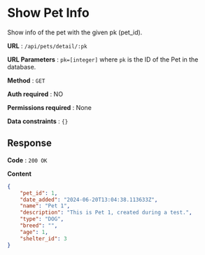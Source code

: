 # Show Pet Info

Show info of the pet with the given pk (pet_id).

**URL** : `/api/pets/detail/:pk`

**URL Parameters** : `pk=[integer]` where `pk` is the ID of the Pet in the
database.

**Method** : `GET`

**Auth required** : NO

**Permissions required** : None

**Data constraints** : `{}`

## Response

**Code** : `200 OK`

**Content**

```json
{
    "pet_id": 1,
    "date_added": "2024-06-20T13:04:38.113633Z",
    "name": "Pet 1",
    "description": "This is Pet 1, created during a test.",
    "type": "DOG",
    "breed": "",
    "age": 1,
    "shelter_id": 3
}
```
